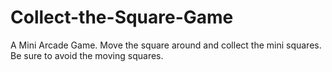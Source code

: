 # Collect-the-Square-Game
A Mini Arcade Game. Move the square around and collect the mini squares. Be sure to avoid the moving squares. 
